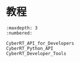 # 教程

```{toctree}
:maxdepth: 3
:numbered:

CyberRT_API_for_Developers
CyberRT_Python_API
CyberRT_Developer_Tools
```
